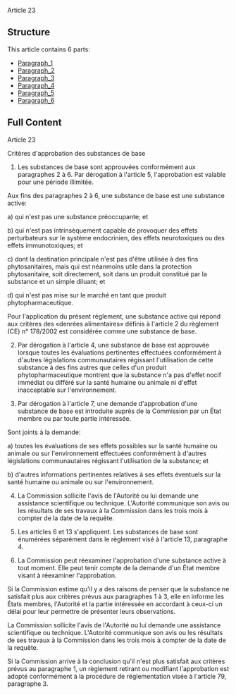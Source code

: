 Article 23

## Structure

This article contains 6 parts:

- [Paragraph_1](./Paragraph_1.md)
- [Paragraph_2](./Paragraph_2.md)
- [Paragraph_3](./Paragraph_3.md)
- [Paragraph_4](./Paragraph_4.md)
- [Paragraph_5](./Paragraph_5.md)
- [Paragraph_6](./Paragraph_6.md)

## Full Content

Article 23

Critères d'approbation des substances de base

1. Les substances de base sont approuvées conformément aux paragraphes 2 à 6. Par dérogation à l'article 5, l'approbation est valable pour une période illimitée.

Aux fins des paragraphes 2 à 6, une substance de base est une substance active:

a) qui n'est pas une substance préoccupante; et

b) qui n'est pas intrinsèquement capable de provoquer des effets perturbateurs sur le système endocrinien, des effets neurotoxiques ou des effets immunotoxiques; et

c) dont la destination principale n'est pas d'être utilisée à des fins phytosanitaires, mais qui est néanmoins utile dans la protection phytosanitaire, soit directement, soit dans un produit constitué par la substance et un simple diluant; et

d) qui n'est pas mise sur le marché en tant que produit phytopharmaceutique.

Pour l'application du présent règlement, une substance active qui répond aux critères des «denrées alimentaires» définis à l'article 2 du règlement (CE) n° 178/2002 est considérée comme une substance de base.

2. Par dérogation à l'article 4, une substance de base est approuvée lorsque toutes les évaluations pertinentes effectuées conformément à d'autres législations communautaires régissant l'utilisation de cette substance à des fins autres que celles d'un produit phytopharmaceutique montrent que la substance n'a pas d'effet nocif immédiat ou différé sur la santé humaine ou animale ni d'effet inacceptable sur l'environnement.

3. Par dérogation à l'article 7, une demande d'approbation d'une substance de base est introduite auprès de la Commission par un État membre ou par toute partie intéressée.

Sont joints à la demande:

a) toutes les évaluations de ses effets possibles sur la santé humaine ou animale ou sur l'environnement effectuées conformément à d'autres législations communautaires régissant l'utilisation de la substance; et

b) d'autres informations pertinentes relatives à ses effets éventuels sur la santé humaine ou animale ou sur l'environnement.

4. La Commission sollicite l'avis de l'Autorité ou lui demande une assistance scientifique ou technique. L'Autorité communique son avis ou les résultats de ses travaux à la Commission dans les trois mois à compter de la date de la requête.

5. Les articles 6 et 13 s'appliquent. Les substances de base sont énumérées séparément dans le règlement visé à l'article 13, paragraphe 4.

6. La Commission peut réexaminer l'approbation d'une substance active à tout moment. Elle peut tenir compte de la demande d'un État membre visant à réexaminer l'approbation.

Si la Commission estime qu'il y a des raisons de penser que la substance ne satisfait plus aux critères prévus aux paragraphes 1 à 3, elle en informe les États membres, l'Autorité et la partie intéressée en accordant à ceux-ci un délai pour leur permettre de présenter leurs observations.

La Commission sollicite l'avis de l'Autorité ou lui demande une assistance scientifique ou technique. L'Autorité communique son avis ou les résultats de ses travaux à la Commission dans les trois mois à compter de la date de la requête.

Si la Commission arrive à la conclusion qu'il n'est plus satisfait aux critères prévus au paragraphe 1, un règlement retirant ou modifiant l'approbation est adopté conformément à la procédure de réglementation visée à l'article 79, paragraphe 3.